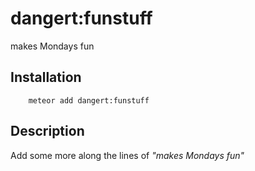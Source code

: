 # dangert:funstuff

makes Mondays fun

## Installation

```
    meteor add dangert:funstuff
```

## Description

Add some more along the lines of *"makes Mondays fun"*